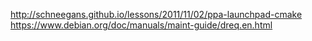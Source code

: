 http://schneegans.github.io/lessons/2011/11/02/ppa-launchpad-cmake
https://www.debian.org/doc/manuals/maint-guide/dreq.en.html
